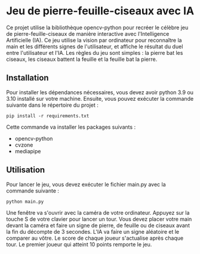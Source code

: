 # Jeu de pierre-feuille-ciseaux avec IA

Ce projet utilise la bibliothèque opencv-python pour recréer le célèbre jeu de pierre-feuille-ciseaux de manière interactive avec l'Intelligence Artificielle (IA). Ce jeu utilise la vision par ordinateur pour reconnaître la main et les différents signes de l'utilisateur, et affiche le résultat du duel entre l'utilisateur et l'IA. Les règles du jeu sont simples : la pierre bat les ciseaux, les ciseaux battent la feuille et la feuille bat la pierre. 

## Installation

Pour installer les dépendances nécessaires, vous devez avoir python 3.9 ou 3.10 installé sur votre machine. Ensuite, vous pouvez exécuter la commande suivante dans le répertoire du projet :

`pip install -r requirements.txt`

Cette commande va installer les packages suivants :

- opencv-python
- cvzone
- mediapipe

## Utilisation

Pour lancer le jeu, vous devez exécuter le fichier main.py avec la commande suivante :

`python main.py`

Une fenêtre va s'ouvrir avec la caméra de votre ordinateur. Appuyez sur la touche S de votre clavier pour lancer un tour. Vous devez placer votre main devant la caméra et faire un signe de pierre, de feuille ou de ciseaux avant la fin du décompte de 3 secondes. L'IA va faire un signe aléatoire et le comparer au vôtre. Le score de chaque joueur s'actualise après chaque tour. Le premier joueur qui atteint 10 points remporte le jeu.